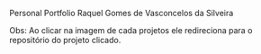 Personal Portfolio
Raquel Gomes de Vasconcelos da Silveira

Obs: Ao clicar na imagem de cada projetos ele redireciona para o repositório do projeto clicado.
